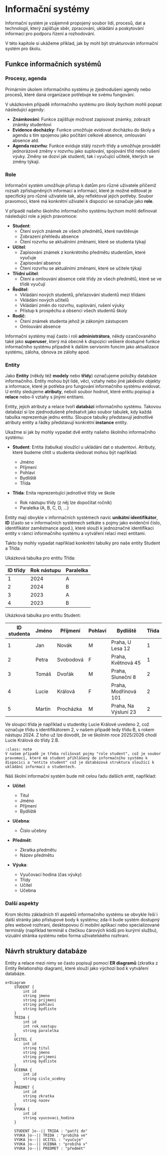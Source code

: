 Informační systémy
==================

Informační systém je vzájemně propojený soubor lidí, procesů, dat a technologií, který zajišťuje sběr, zpracování, ukládání a poskytování informací pro podporu řízení a rozhodování.

V této kapitole si ukážeme příklad, jak by mohl být strukturován informační systém pro školu.

Funkce informačních systémů
---------------------------

### Procesy, agenda

Primárním úkolem informačního systému je zjednodušení agendy nebo procesů, které daná organizace potřebuje ke svému fungování.

V ukázkovém případě informačního systému pro školy bychom mohli popsat následující agendy:

- **Známkování**: Funkce zajišťuje možnost zapisovat známky, zobrazit známky studentovi
- **Evidence docházky**: Funkce umožňuje evidovat docházku do školy a agendu s tím spojenou jako počítání celkové absence, omlouvání absence atd.
- **Agenda rozvrhu**: Funkce eviduje stálý rozvrh třídy a umožňuje provádět jednorázové změny v rozvrhu jako suplování, spojování tříd nebo rušení výuky. Změny se dozví jak studenti, tak i vyučující učitelé, kterých se změny týkají.


### Role

Informační systém umožňuje přístup k datům pro různé uživatele přičemž rozsah zpřístupněných informací a informací, které je možné editovat je specifický pro různé uživatele tak, aby reflektoval jejich potřeby. Soubor pravomocí, které má konkrétní uživatel k dispozici se označuje jako **role**. 

V případě našeho školního informačního systému bychom mohli definovat následující role a jejich pravomoce:

- **Student**:
    - Čtení svých známek ze všech předmětů, které navštěvuje
    - Zobrazení přehledu absence
    - Čtení rozvrhu se aktuálními změnami, které se studenta týkají
- **Učitel**:
    - Zapisování známek z konkrétního předmětu studentům, které vyučuje
    - Zapisování absence
    - Čtení rozvrhu se aktuálními změnami, které se učitele týkají
- **Třídní učitel**:
    - Čtení a omlouvání absence celé třídy ze všech předmětů, které se ve třídě vyučují
- **Ředitel**:
    - Vkládání nových studentů, přeřazování studentů mezi třídami
    - Vkládání nových učitelů
    - Vkládání změn do rozvrhu, suplování, rušení výuky
    - Přístup k prospěchu a obsenci všech studentů školy
- **Rodič**:
    - Čtení známek studenta jehož je zákoným zástupcem
    - Omlouvání absence

Informační systémy mají často i roli **administrátora**, někdy ozančovaného také jako **superuser**, který má obecně k dispozici veškeré dostupné funkce informačního systému případně k dalším servisním funcím jako aktualizace systému, záloha, obnova ze zálohy apod. 

### Entity

Jako **Entity** (někdy též **modely** nebo **třídy**) označujeme položky databáze informačního. Entity mohou být lidé, věci, vztahy nebo jiné jakékoliv objekty a informace, které je potřeba pro fungování informačního systému evidovat. U entity sledujeme **atributy**, neboli soubor hodnot, které entitu popisují a **relace** nebo-li vztahy s jinými entitami.

Entity, jejich atributy a relace tvoří **databázi** informačního systému. Takovou databází si lze zjednodušeně předsatvit jako soubor tabulek, kdy každá tabulka reprezentuje jednu entitu. Sloupce tabulky představují jednotlivé atributy entity a řádky představují konkrétní **instance** entity.

Ukažme si jak by mohly vypadat dvě entity našeho školního informačního systému:

- **Student**: Entita (tabulka) sloužící u ukládání dat o studentovi. Atributy, které budeme chtít u studenta sledovat mohou být například:
    - Jméno
    - Příjmení
    - Pohlaví
    - Bydliště
    - Třída

- **Třída**: Enita reprezentující jednotlivé třídy ve škole
    - Rok nástupu třídy (z něj lze dopočítat ročník)
    - Paralelka (A, B, C, D, ...)


Entity mají obvykle v informačních systémech navíc **unikátní identifikátor**, **ID** (často se v informačních systémech setkáte s pojmy jako evidenční číslo, identifikátor zaměstnance apod.), které slouží k jednoznačné identifikaci entity v rámci informačního systému a vytváření relací mezi entitami.

Takto by mohly vypadat například konkrétní tabulky pro naše entity Student a Třída:

Ukázková tabulka pro entitu Třída:

| ID třídy | Rok nástupu | Paralelka |
|----------|-------------|-----------|
| 1        | 2024        | A         |
| 2        | 2024        | B         |
| 3        | 2023        | A         |
| 4        | 2023        | B         |

Ukázková tabulka pro entitu Student:

| ID studenta | Jméno    | Příjmení   | Pohlaví | Bydliště                      | Třída |
|-------------|----------|------------|---------|-------------------------------|-------|
| 1           | Jan      | Novák      | M       | Praha, U Lesa 12              | 1     |
| 2           | Petra    | Svobodová  | F       | Praha, Květnová 45            | 1     |
| 3           | Tomáš    | Dvořák     | M       | Praha, Sluneční 8             | 2     |
| 4           | Lucie    | Králová    | F       | Praha, Modřínová 101          | 2     |
| 5           | Martin   | Procházka  | M       | Praha, Na Výsluní 23          | 2     |

Ve sloupci třída je například u studentky Lucie Králové uvedeno 2, což označuje třídu s identifikátorem 2, v našem případě tedy třídu B, s rokem nástupu 2024. Z toho už lze dovodit, že ve školním roce 2025/2026 chodí Lucie Králová do třídy 2.B.

```{admonition} Student a student
:class: note
V našem případě je třeba rolišovat pojmy "role student", což je soubor pravomocí, které má student přihlášený do informačního systému k dispocici a "entita student" což je databázová struktura sloužící k ukládání informací o studentech.
```

Náš školní informační systém bude mít celou řadu dalších entit, například:

- **Učitel**:
    - Titul
    - Jméno
    - Příjmení
    - Bydliště

- **Učebna**:
    - Číslo učebny

- **Předmět**:
    - Zkratka předmětu
    - Název předmětu

- **Výuka**:
    - Vyučovací hodina (čas výuky)
    - Třídy
    - Učitel
    - Učebna

### Další aspekty

Krom těchto základních tří aspektů informačního systému se obvykle řeší i další stránky jako přístupové body k systému; zda-li bude systém dostupný přes webové rozhraní, desktopovou či mobilní aplikaci nebo specializované terminály (například terminál s čtečkou čárových kódů pro kurýrní službu), vizuální stránka systému nebo forma uživatelského rozhraní.

Návrh struktury databáze
------------------------

Entity a relace mezi nimy se často popisují pomocí **ER diagramů** (zkratka z Entity Relationship diagram), které slouží jako výchozí bod k vytváření databáze.

```{mermaid}
erDiagram
    STUDENT {
        int id
        string jmeno
        string prijmeni
        string pohlavi
        string bydliste
    }
    TRIDA {
        int id
        int rok_nastupu
        string paralelka
    }
    UCITEL {
        int id
        string titul
        string jmeno
        string prijmeni
        string bydliste
    }
    UCEBNA {
        int id
        string cislo_ucebny
    }
    PREDMET {
        int id
        string zkratka
        string nazev
    }
    VYUKA {
        int id
        string vyucovaci_hodina
    }

    STUDENT }o--|| TRIDA : "patří do"
    VYUKA }o--|| TRIDA : "probíhá ve"
    VYUKA }o--|| UCITEL : "vyučuje"
    VYUKA }o--|| UCEBNA : "probíhá v"
    VYUKA }o--|| PREDMET : "předmět"
```